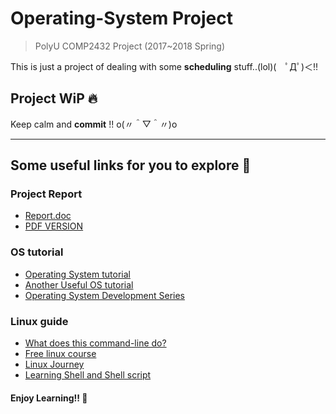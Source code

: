 # Operating-System Project
> PolyU COMP2432 Project (2017~2018 Spring)  

This is just a project of dealing with some **scheduling** stuff..(lol)(　ﾟДﾟ)＜!!

## Project WiP :fire:
Keep calm and **commit** !! o(〃＾▽＾〃)o

---

## Some useful links for you to explore :thinking:
### Project Report
+ [Report.doc](https://drive.google.com/open?id=12FRtLWDHTRIrv0eajyQKSbbxxS461pue)
+ [PDF VERSION](https://drive.google.com/open?id=1uLjDwr_sa6EuZLl145UetNF99bftJjpC)

### OS tutorial
+ [Operating System tutorial](https://www.tutorialspoint.com/operating_system/index.htm)
+ [Another Useful OS tutorial](https://www.studytonight.com/operating-system/)
+ [Operating System Development Series](http://www.brokenthorn.com/Resources/OSDevIndex.html)

### Linux guide
+ [What does this command-line do?](https://www.explainshell.com/)
+ [Free linux course](https://www.edx.org/course/introduction-linux-linuxfoundationx-lfs101x-1)
+ [Linux Journey](https://linuxjourney.com/)
+ [Learning Shell and Shell script](http://linuxcommand.org/lc3_learning_the_shell.php)

#### Enjoy Learning!! :angel:
